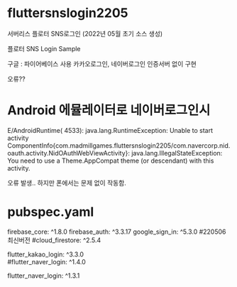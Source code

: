 # fluttersnslogin2205
서버리스 플로터 SNS로그인 (2022년 05월 초기 소스 생성)

플로터 SNS Login Sample

구글 : 파이어베이스 사용
카카오로그인, 네이버로그인 인증서버 없이 구현 

오류??
# Android 에뮬레이터로 네이버로그인시 
 E/AndroidRuntime( 4533): java.lang.RuntimeException: Unable to start activity ComponentInfo{com.madmillgames.fluttersnslogin2205/com.navercorp.nid.oauth.activity.NidOAuthWebViewActivity}: java.lang.IllegalStateException: You need to use a Theme.AppCompat theme (or descendant) with this activity.

오류 발생.. 하지만 폰에서는 문제 없이 작동함. 

# pubspec.yaml 
  firebase_core: ^1.8.0
  firebase_auth: ^3.3.17
  google_sign_in: ^5.3.0  #220506 최신버전 
  #cloud_firestore: ^2.5.4
  
  flutter_kakao_login: ^3.3.0  
  #flutter_naver_login: ^1.4.0
  
  flutter_naver_login: ^1.3.1


